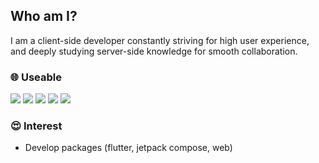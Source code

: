 ## Who am I?
I am a client-side developer constantly striving for high user experience, and deeply studying server-side knowledge for smooth collaboration.

### 🌐 Useable
<img src="https://img.shields.io/badge/Flutter-02569B?style=flat-square&logo=flutter&logoColor=white"/> <img src="https://img.shields.io/badge/Jetpack Compose-4285F4?style=flat-square&logo=jetpackcompose&logoColor=white"/> <img src="https://img.shields.io/badge/Golang-404143?style=flat-square&logo=goland&logoColor=white"/> <img src="https://img.shields.io/badge/Golang-404143?style=flat-square&logo=goland&logoColor=white"/> <img src="https://img.shields.io/badge/Node.js-339933?style=flat-square&logo=nodedotjs&logoColor=white"/>

### 😍 Interest
- Develop packages (flutter, jetpack compose, web)

